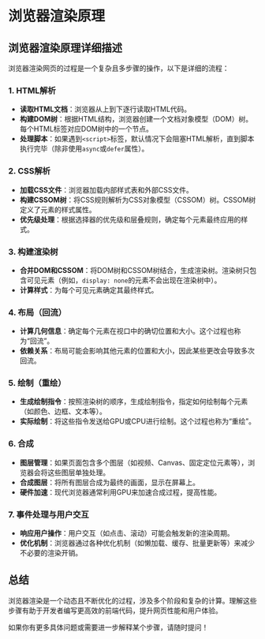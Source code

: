 # 浏览器渲染原理

## 浏览器渲染原理详细描述

浏览器渲染网页的过程是一个复杂且多步骤的操作，以下是详细的流程：

### 1. **HTML解析**
- **读取HTML文档**：浏览器从上到下逐行读取HTML代码。
- **构建DOM树**：根据HTML结构，浏览器创建一个文档对象模型（DOM）树。每个HTML标签对应DOM树中的一个节点。
- **处理脚本**：如果遇到`<script>`标签，默认情况下会阻塞HTML解析，直到脚本执行完毕（除非使用`async`或`defer`属性）。

### 2. **CSS解析**
- **加载CSS文件**：浏览器加载内部样式表和外部CSS文件。
- **构建CSSOM树**：将CSS规则解析为CSS对象模型（CSSOM）树。CSSOM树定义了元素的样式属性。
- **优先级处理**：根据选择器的优先级和层叠规则，确定每个元素最终应用的样式。

### 3. **构建渲染树**
- **合并DOM和CSSOM**：将DOM树和CSSOM树结合，生成渲染树。渲染树只包含可见元素（例如，`display: none`的元素不会出现在渲染树中）。
- **计算样式**：为每个可见元素确定其最终样式。

### 4. **布局（回流）**
- **计算几何信息**：确定每个元素在视口中的确切位置和大小。这个过程也称为“回流”。
- **依赖关系**：布局可能会影响其他元素的位置和大小，因此某些更改会导致多次回流。

### 5. **绘制（重绘）**
- **生成绘制指令**：按照渲染树的顺序，生成绘制指令，指定如何绘制每个元素（如颜色、边框、文本等）。
- **实际绘制**：将这些指令发送给GPU或CPU进行绘制。这个过程也称为“重绘”。

### 6. **合成**
- **图层管理**：如果页面包含多个图层（如视频、Canvas、固定定位元素等），浏览器会将这些图层单独处理。
- **合成图层**：将所有图层合成为最终的画面，显示在屏幕上。
- **硬件加速**：现代浏览器通常利用GPU来加速合成过程，提高性能。

### 7. **事件处理与用户交互**
- **响应用户操作**：用户交互（如点击、滚动）可能会触发新的渲染周期。
- **优化机制**：浏览器通过各种优化机制（如懒加载、缓存、批量更新等）来减少不必要的渲染开销。

## 总结
浏览器渲染是一个动态且不断优化的过程，涉及多个阶段和复杂的计算。理解这些步骤有助于开发者编写更高效的前端代码，提升网页性能和用户体验。

如果你有更多具体问题或需要进一步解释某个步骤，请随时提问！